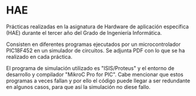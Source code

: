 # HAE

Prácticas realizadas en la asignatura de Hardware de aplicación específica (HAE) durante el tercer año del Grado de Ingeniería Informática.

Consisten en diferentes programas ejecutados por un microcontrolador PIC18F452 en un simulador de circuitos.
Se adjunta PDF con lo que se ha realizado en cada práctica.

El programa de simulación utilizado es "ISIS/Proteus" y el entorno de desarrollo y compilador "MikroC Pro for PIC".
Cabe mencionar que estos programas a veces fallan y por ello el código puede llegar a ser redundante en algunos casos, para que así la simulación no diese fallo.
